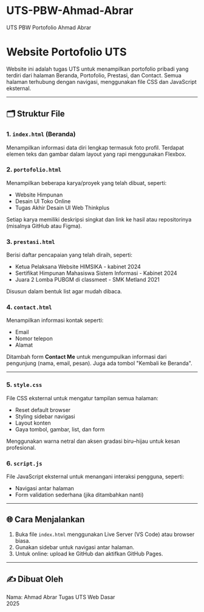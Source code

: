 # UTS-PBW-Ahmad-Abrar
UTS PBW Portofolio Ahmad Abrar 
# Website Portofolio UTS

Website ini adalah tugas UTS untuk menampilkan portofolio pribadi yang terdiri dari halaman Beranda, Portofolio, Prestasi, dan Contact. Semua halaman terhubung dengan navigasi, menggunakan file CSS dan JavaScript eksternal.

---

## 🗂 Struktur File

### 1. `index.html` (Beranda)
Menampilkan informasi data diri lengkap termasuk foto profil. Terdapat elemen teks dan gambar dalam layout yang rapi menggunakan Flexbox.

### 2. `portofolio.html`
Menampilkan beberapa karya/proyek yang telah dibuat, seperti:
- Website Himpunan
- Desain UI Toko Online
- Tugas Akhir Desain UI Web Thinkplus

Setiap karya memiliki deskripsi singkat dan link ke hasil atau repositorinya (misalnya GitHub atau Figma).

### 3. `prestasi.html`
Berisi daftar pencapaian yang telah diraih, seperti:
- Ketua Pelaksana Website HIMSIKA - kabinet 2024
- Sertifikat Himpunan Mahasiswa Sistem Informasi - Kabinet 2024
- Juara 2 Lomba PUBGM di classmeet - SMK Metland 2021

Disusun dalam bentuk list agar mudah dibaca.

### 4. `contact.html`
Menampilkan informasi kontak seperti:
- Email
- Nomor telepon
- Alamat

Ditambah form **Contact Me** untuk mengumpulkan informasi dari pengunjung (nama, email, pesan). Juga ada tombol "Kembali ke Beranda".

---

### 5. `style.css`
File CSS eksternal untuk mengatur tampilan semua halaman:
- Reset default browser
- Styling sidebar navigasi
- Layout konten
- Gaya tombol, gambar, list, dan form

Menggunakan warna netral dan aksen gradasi biru–hijau untuk kesan profesional.

### 6. `script.js`
File JavaScript eksternal untuk menangani interaksi pengguna, seperti:
- Navigasi antar halaman
- Form validation sederhana (jika ditambahkan nanti)

---

## 🌐 Cara Menjalankan

1. Buka file `index.html` menggunakan Live Server (VS Code) atau browser biasa.
2. Gunakan sidebar untuk navigasi antar halaman.
3. Untuk online: upload ke GitHub dan aktifkan GitHub Pages.

---


## ✍️ Dibuat Oleh

Nama: Ahmad Abrar 
Tugas UTS Web Dasar  
2025
